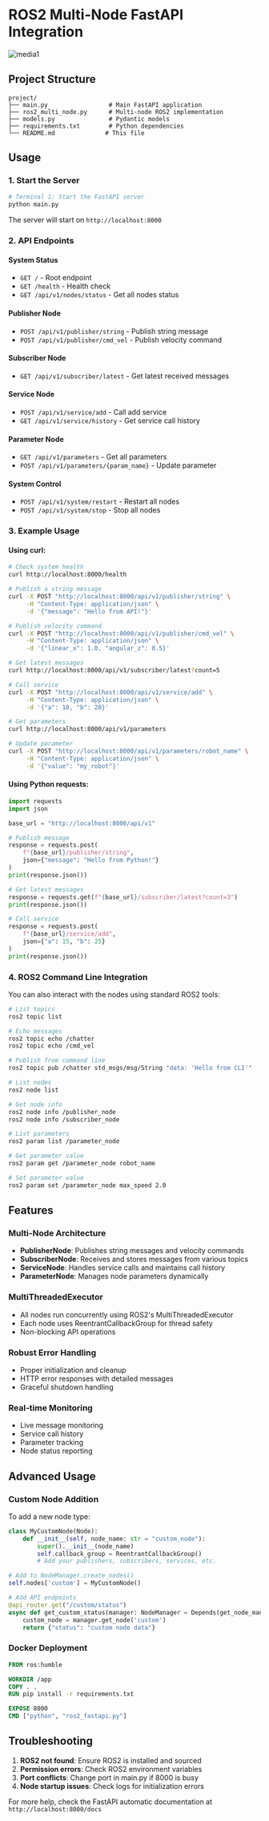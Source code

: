 # ROS2 Multi-Node FastAPI Integration

![media1](./docs/media1.png)

## Project Structure

```
project/
├── main.py                 # Main FastAPI application
├── ros2_multi_node.py      # Multi-node ROS2 implementation
├── models.py               # Pydantic models
├── requirements.txt        # Python dependencies
└── README.md              # This file
```

## Usage

### 1. Start the Server

```bash
# Terminal 1: Start the FastAPI server
python main.py
```

The server will start on `http://localhost:8000`

### 2. API Endpoints

#### System Status
- `GET /` - Root endpoint
- `GET /health` - Health check
- `GET /api/v1/nodes/status` - Get all nodes status

#### Publisher Node
- `POST /api/v1/publisher/string` - Publish string message
- `POST /api/v1/publisher/cmd_vel` - Publish velocity command

#### Subscriber Node  
- `GET /api/v1/subscriber/latest` - Get latest received messages

#### Service Node
- `POST /api/v1/service/add` - Call add service
- `GET /api/v1/service/history` - Get service call history

#### Parameter Node
- `GET /api/v1/parameters` - Get all parameters
- `POST /api/v1/parameters/{param_name}` - Update parameter

#### System Control
- `POST /api/v1/system/restart` - Restart all nodes
- `POST /api/v1/system/stop` - Stop all nodes

### 3. Example Usage

#### Using curl:

```bash
# Check system health
curl http://localhost:8000/health

# Publish a string message
curl -X POST "http://localhost:8000/api/v1/publisher/string" \
     -H "Content-Type: application/json" \
     -d '{"message": "Hello from API!"}'

# Publish velocity command
curl -X POST "http://localhost:8000/api/v1/publisher/cmd_vel" \
     -H "Content-Type: application/json" \
     -d '{"linear_x": 1.0, "angular_z": 0.5}'

# Get latest messages
curl http://localhost:8000/api/v1/subscriber/latest?count=5

# Call service
curl -X POST "http://localhost:8000/api/v1/service/add" \
     -H "Content-Type: application/json" \
     -d '{"a": 10, "b": 20}'

# Get parameters
curl http://localhost:8000/api/v1/parameters

# Update parameter
curl -X POST "http://localhost:8000/api/v1/parameters/robot_name" \
     -H "Content-Type: application/json" \
     -d '{"value": "my_robot"}'
```

#### Using Python requests:

```python
import requests
import json

base_url = "http://localhost:8000/api/v1"

# Publish message
response = requests.post(
    f"{base_url}/publisher/string",
    json={"message": "Hello from Python!"}
)
print(response.json())

# Get latest messages
response = requests.get(f"{base_url}/subscriber/latest?count=3")
print(response.json())

# Call service
response = requests.post(
    f"{base_url}/service/add",
    json={"a": 15, "b": 25}
)
print(response.json())
```

### 4. ROS2 Command Line Integration

You can also interact with the nodes using standard ROS2 tools:

```bash
# List topics
ros2 topic list

# Echo messages
ros2 topic echo /chatter
ros2 topic echo /cmd_vel

# Publish from command line
ros2 topic pub /chatter std_msgs/msg/String "data: 'Hello from CLI'"

# List nodes
ros2 node list

# Get node info
ros2 node info /publisher_node
ros2 node info /subscriber_node

# List parameters
ros2 param list /parameter_node

# Get parameter value
ros2 param get /parameter_node robot_name

# Set parameter value
ros2 param set /parameter_node max_speed 2.0
```

## Features

### Multi-Node Architecture
- **PublisherNode**: Publishes string messages and velocity commands
- **SubscriberNode**: Receives and stores messages from various topics
- **ServiceNode**: Handles service calls and maintains call history
- **ParameterNode**: Manages node parameters dynamically

### MultiThreadedExecutor
- All nodes run concurrently using ROS2's MultiThreadedExecutor
- Each node uses ReentrantCallbackGroup for thread safety
- Non-blocking API operations

### Robust Error Handling
- Proper initialization and cleanup
- HTTP error responses with detailed messages
- Graceful shutdown handling

### Real-time Monitoring
- Live message monitoring
- Service call history
- Parameter tracking
- Node status reporting

## Advanced Usage

### Custom Node Addition

To add a new node type:

```python
class MyCustomNode(Node):
    def __init__(self, node_name: str = "custom_node"):
        super().__init__(node_name)
        self.callback_group = ReentrantCallbackGroup()
        # Add your publishers, subscribers, services, etc.

# Add to NodeManager.create_nodes()
self.nodes['custom'] = MyCustomNode()

# Add API endpoints
@api_router.get("/custom/status")
async def get_custom_status(manager: NodeManager = Depends(get_node_manager)):
    custom_node = manager.get_node('custom')
    return {"status": "custom node data"}
```

### Docker Deployment

```dockerfile
FROM ros:humble

WORKDIR /app
COPY . .
RUN pip install -r requirements.txt

EXPOSE 8000
CMD ["python", "ros2_fastapi.py"]
```

## Troubleshooting

1. **ROS2 not found**: Ensure ROS2 is installed and sourced
2. **Permission errors**: Check ROS2 environment variables
3. **Port conflicts**: Change port in main.py if 8000 is busy
4. **Node startup issues**: Check logs for initialization errors

For more help, check the FastAPI automatic documentation at `http://localhost:8000/docs`